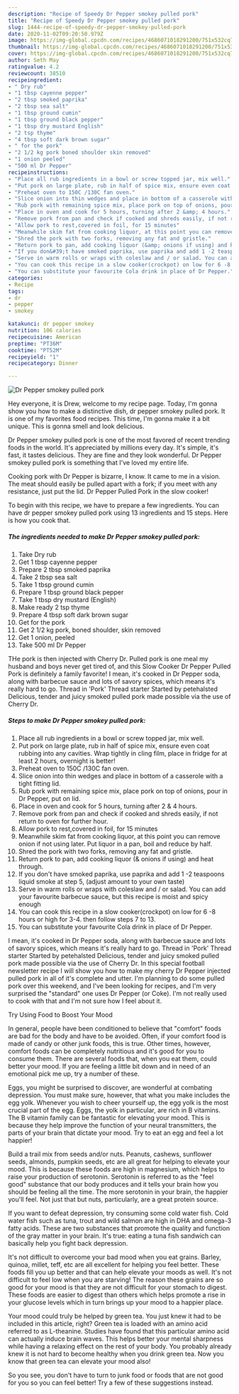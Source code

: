 ```yaml
---
description: "Recipe of Speedy Dr Pepper smokey pulled pork"
title: "Recipe of Speedy Dr Pepper smokey pulled pork"
slug: 1444-recipe-of-speedy-dr-pepper-smokey-pulled-pork
date: 2020-11-02T09:20:50.979Z
image: https://img-global.cpcdn.com/recipes/4686071018291200/751x532cq70/dr-pepper-smokey-pulled-pork-recipe-main-photo.jpg
thumbnail: https://img-global.cpcdn.com/recipes/4686071018291200/751x532cq70/dr-pepper-smokey-pulled-pork-recipe-main-photo.jpg
cover: https://img-global.cpcdn.com/recipes/4686071018291200/751x532cq70/dr-pepper-smokey-pulled-pork-recipe-main-photo.jpg
author: Seth May
ratingvalue: 4.2
reviewcount: 38510
recipeingredient:
- " Dry rub"
- "1 tbsp cayenne pepper"
- "2 tbsp smoked paprika"
- "2 tbsp sea salt"
- "1 tbsp ground cumin"
- "1 tbsp ground black pepper"
- "1 tbsp dry mustard English"
- "2 tsp thyme"
- "4 tbsp soft dark brown sugar"
- " for the pork"
- "2 1/2 kg pork boned shoulder skin removed"
- "1 onion peeled"
- "500 ml Dr Pepper"
recipeinstructions:
- "Place all rub ingredients in a bowl or screw topped jar, mix well."
- "Put pork on large plate, rub in half of spice mix, ensure even coat rubbing into any cavities. Wrap tightly in cling film, place in fridge for at least 2 hours, overnight is better!"
- "Preheat oven to 150C /130C fan oven."
- "Slice onion into thin wedges and place in bottom of a casserole with a tight fitting lid."
- "Rub pork with remaining spice mix, place pork on top of onions, pour in Dr Pepper, put on lid."
- "Place in oven and cook for 5 hours, turning after 2 &amp; 4 hours."
- "Remove pork from pan and check if cooked and shreds easily, if not return to oven for further hour."
- "Allow pork to rest,covered in foil, for 15 minutes"
- "Meanwhile skim fat from cooking liquor, at this point you can remove onion if not using later. Put liquor in a pan, boil and reduce by half."
- "Shred the pork with two forks, removing any fat and gristle."
- "Return pork to pan, add cooking liquor (&amp; onions if using) and heat through."
- "If you don&#39;t have smoked paprika, use paprika and add 1 -2 teaspoons liquid smoke at step 5, (adjust amount to your own taste)"
- "Serve in warm rolls or wraps with coleslaw and / or salad. You can add your favourite barbecue sauce, but this recipe is moist and spicy enough"
- "You can cook this recipe in a slow cooker(crockpot) on low for 6 -8 hours or high for 3-4. then follow steps 7 to 13."
- "You can substitute your favourite Cola drink in place of Dr Pepper."
categories:
- Recipe
tags:
- dr
- pepper
- smokey

katakunci: dr pepper smokey 
nutrition: 106 calories
recipecuisine: American
preptime: "PT36M"
cooktime: "PT52M"
recipeyield: "1"
recipecategory: Dinner

---
```



![Dr Pepper smokey pulled pork](https://img-global.cpcdn.com/recipes/4686071018291200/751x532cq70/dr-pepper-smokey-pulled-pork-recipe-main-photo.jpg)

Hey everyone, it is Drew, welcome to my recipe page. Today, I'm gonna show you how to make a distinctive dish, dr pepper smokey pulled pork. It is one of my favorites food recipes. This time, I'm gonna make it a bit unique. This is gonna smell and look delicious.

Dr Pepper smokey pulled pork is one of the most favored of recent trending foods in the world. It's appreciated by millions every day. It's simple, it's fast, it tastes delicious. They are fine and they look wonderful. Dr Pepper smokey pulled pork is something that I've loved my entire life.

Cooking pork with Dr Pepper is bizarre, I know. It came to me in a vision. The meat should easily be pulled apart with a fork; if you meet with any resistance, just put the lid. Dr Pepper Pulled Pork in the slow cooker!


To begin with this recipe, we have to prepare a few ingredients. You can have dr pepper smokey pulled pork using 13 ingredients and 15 steps. Here is how you cook that.

<!--inarticleads1-->

##### The ingredients needed to make Dr Pepper smokey pulled pork:

1. Take  Dry rub
1. Get 1 tbsp cayenne pepper
1. Prepare 2 tbsp smoked paprika
1. Take 2 tbsp sea salt
1. Take 1 tbsp ground cumin
1. Prepare 1 tbsp ground black pepper
1. Take 1 tbsp dry mustard (English)
1. Make ready 2 tsp thyme
1. Prepare 4 tbsp soft dark brown sugar
1. Get  for the pork
1. Get 2 1/2 kg pork, boned shoulder, skin removed
1. Get 1 onion, peeled
1. Take 500 ml Dr Pepper


THe pork is then injected with Cherry Dr. Pulled pork is one meal my husband and boys never get tired of, and this Slow Cooker Dr Pepper Pulled Pork is definitely a family favorite! I mean, it&#39;s cooked in Dr Pepper soda, along with barbecue sauce and lots of savory spices, which means it&#39;s really hard to go. Thread in &#39;Pork&#39; Thread starter Started by petehalsted Delicious, tender and juicy smoked pulled pork made possible via the use of Cherry Dr. 

<!--inarticleads2-->

##### Steps to make Dr Pepper smokey pulled pork:

1. Place all rub ingredients in a bowl or screw topped jar, mix well.
1. Put pork on large plate, rub in half of spice mix, ensure even coat rubbing into any cavities. Wrap tightly in cling film, place in fridge for at least 2 hours, overnight is better!
1. Preheat oven to 150C /130C fan oven.
1. Slice onion into thin wedges and place in bottom of a casserole with a tight fitting lid.
1. Rub pork with remaining spice mix, place pork on top of onions, pour in Dr Pepper, put on lid.
1. Place in oven and cook for 5 hours, turning after 2 &amp; 4 hours.
1. Remove pork from pan and check if cooked and shreds easily, if not return to oven for further hour.
1. Allow pork to rest,covered in foil, for 15 minutes
1. Meanwhile skim fat from cooking liquor, at this point you can remove onion if not using later. Put liquor in a pan, boil and reduce by half.
1. Shred the pork with two forks, removing any fat and gristle.
1. Return pork to pan, add cooking liquor (&amp; onions if using) and heat through.
1. If you don&#39;t have smoked paprika, use paprika and add 1 -2 teaspoons liquid smoke at step 5, (adjust amount to your own taste)
1. Serve in warm rolls or wraps with coleslaw and / or salad. You can add your favourite barbecue sauce, but this recipe is moist and spicy enough
1. You can cook this recipe in a slow cooker(crockpot) on low for 6 -8 hours or high for 3-4. then follow steps 7 to 13.
1. You can substitute your favourite Cola drink in place of Dr Pepper.


I mean, it&#39;s cooked in Dr Pepper soda, along with barbecue sauce and lots of savory spices, which means it&#39;s really hard to go. Thread in &#39;Pork&#39; Thread starter Started by petehalsted Delicious, tender and juicy smoked pulled pork made possible via the use of Cherry Dr. In this special football newsletter recipe I will show you how to make my cherry Dr Pepper injected pulled pork in all of it&#39;s complete and utter. I&#39;m planning to do some pulled pork over this weekend, and I&#39;ve been looking for recipes, and I&#39;m very surprised the &#34;standard&#34; one uses Dr Pepper (or Coke). I&#39;m not really used to cook with that and I&#39;m not sure how I feel about it. 

Try Using Food to Boost Your Mood


In general, people have been conditioned to believe that "comfort" foods are bad for the body and have to be avoided. Often, if your comfort food is made of candy or other junk foods, this is true. Other times, however, comfort foods can be completely nutritious and it's good for you to consume them. There are several foods that, when you eat them, could better your mood. If you are feeling a little bit down and in need of an emotional pick me up, try a number of these.

Eggs, you might be surprised to discover, are wonderful at combating depression. You must make sure, however, that what you make includes the egg yolk. Whenever you wish to cheer yourself up, the egg yolk is the most crucial part of the egg. Eggs, the yolk in particular, are rich in B vitamins. The B vitamin family can be fantastic for elevating your mood. This is because they help improve the function of your neural transmitters, the parts of your brain that dictate your mood. Try to eat an egg and feel a lot happier!

Build a trail mix from seeds and/or nuts. Peanuts, cashews, sunflower seeds, almonds, pumpkin seeds, etc are all great for helping to elevate your mood. This is because these foods are high in magnesium, which helps to raise your production of serotonin. Serotonin is referred to as the "feel good" substance that our body produces and it tells your brain how you should be feeling all the time. The more serotonin in your brain, the happier you'll feel. Not just that but nuts, particularly, are a great protein source.

If you want to defeat depression, try consuming some cold water fish. Cold water fish such as tuna, trout and wild salmon are high in DHA and omega-3 fatty acids. These are two substances that promote the quality and function of the gray matter in your brain. It's true: eating a tuna fish sandwich can basically help you fight back depression. 

It's not difficult to overcome your bad mood when you eat grains. Barley, quinoa, millet, teff, etc are all excellent for helping you feel better. These foods fill you up better and that can help elevate your moods as well. It's not difficult to feel low when you are starving! The reason these grains are so good for your mood is that they are not difficult for your stomach to digest. These foods are easier to digest than others which helps promote a rise in your glucose levels which in turn brings up your mood to a happier place.

Your mood could truly be helped by green tea. You just knew it had to be included in this article, right? Green tea is loaded with an amino acid referred to as L-theanine. Studies have found that this particular amino acid can actually induce brain waves. This helps better your mental sharpness while having a relaxing effect on the rest of your body. You probably already knew it is not hard to become healthy when you drink green tea. Now you know that green tea can elevate your mood also!

So you see, you don't have to turn to junk food or foods that are not good for you so you can feel better! Try  a few  of  these  suggestions  instead.

